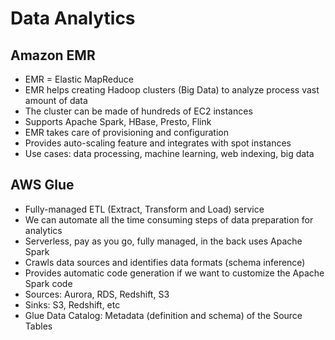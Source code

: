 # Data Analytics

## Amazon EMR

- EMR = Elastic MapReduce
- EMR helps creating Hadoop clusters (Big Data) to analyze process vast amount of data
- The cluster can be made of hundreds of EC2 instances
- Supports Apache Spark, HBase, Presto, Flink
- EMR takes care of provisioning and configuration
- Provides auto-scaling feature and integrates with spot instances
- Use cases: data processing, machine learning, web indexing, big data

## AWS Glue

- Fully-managed ETL (Extract, Transform and Load) service
- We can automate all the time consuming steps of data preparation for analytics
- Serverless, pay as you go, fully managed, in the back uses Apache Spark
- Crawls data sources and identifies data formats (schema inference)
- Provides automatic code generation if we want to customize the Apache Spark code
- Sources: Aurora, RDS, Redshift, S3
- Sinks: S3, Redshift, etc
- Glue Data Catalog: Metadata (definition and schema) of the Source Tables
